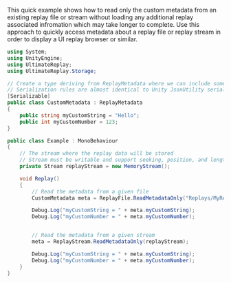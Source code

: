 ﻿
This quick example shows how to read only the custom metadata from an existing replay file or stream without loading any additional replay associated infromation which may take longer to complete.
Use this approach to quickly access metadata about a replay file or replay stream in order to display a UI replay browser or similar.

```cs
using System;
using UnityEngine;
using UltimateReplay;
using UltimateReplay.Storage;

// Create a type deriving from ReplayMetadata where we can include some extra data fields.
// Serialization rules are almost identical to Unity JsonUtility serialization.
[Serializable]
public class CustomMetadata : ReplayMetadata
{
	public string myCustomString = "Hello";
	public int myCustomNumber = 123;
}

public class Example : MonoBehaviour
{
    // The stream where the replay data will be stored
	// Stream must be writable and support seeking, position, and length
    private Stream replayStream = new MemoryStream();

    void Replay()
    {
        // Read the metadata from a given file
        CustomMetadata meta = ReplayFile.ReadMetadataOnly("Replays/MyReplay.replay");

        Debug.Log("myCustomString = " + meta.myCustomString);
        Debug.Log("myCustomNumber = " + meta.myCustomNumber);


        // Read the metadata from a given stream
        meta = ReplayStream.ReadMetadataOnly(replayStream);

        Debug.Log("myCustomString = " + meta.myCustomString);
        Debug.Log("myCustomNumber = " + meta.myCustomNumber);
    }
}
```